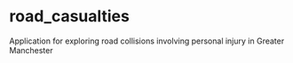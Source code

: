 # road_casualties
Application for exploring road collisions involving personal injury in Greater Manchester
